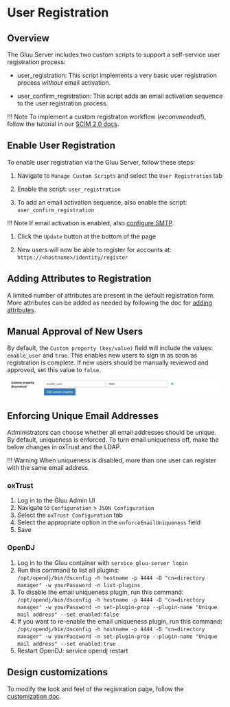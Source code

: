 # User Registration 

## Overview
The Gluu Server includes two custom scripts to support a self-service user registration process:

- user_registration: This script implements a very basic user registration process *without* email activation. 

- user_confirm_registration: This script adds an email activation sequence to the user registration process.  

!!! Note
    To implement a custom registraton workflow (*recommended!*), follow the tutorial in our [SCIM 2.0 docs](./scim2.md#supporting-a-user-registration-process-with-scim).

## Enable User Registration  
To enable user registration via the Gluu Server, follow these steps:  

1. Navigate to `Manage Custom Scripts` and select the `User Registration` tab   

1. Enable the script: `user_registration`   

1. To add an email activation sequence, also enable the script: `user_confirm_registration`   
   
!!! Note 
    If email activation is enabled, also [configure SMTP](https://gluu.org/docs/ce/admin-guide/oxtrust-ui/#smtp-server-configuration).

1. Click the `Update` button at the bottom of the page   

1. New users will now be able to register for accounts at: `https://<hostname>/identity/register`     

## Adding Attributes to Registration  
A limited number of attributes are present in the default registration form. More attributes can be added as needed by following the doc for [adding attributes](../admin-guide/oxtrust-ui.md#manage-registration).  

## Manual Approval of New Users
By default, the `Custom property (key/value)` field will include the values: `enable_user` and `true`. This enables new users to sign in as soon as registration is complete. If new users should be manually reviewed and approved, set this value to `false`.

![image](../img/admin-guide/user/config-manage-script_enable.png)  

## Enforcing Unique Email Addresses
Administrators can choose whether all email addresses should be unique. By default, uniqueness is enforced. To turn email uniqueness off, make the below changes in oxTrust and the LDAP.

!!! Warning
    When uniqueness is disabled, more than one user can register with the same email address. 

### oxTrust
1. Log in to the Gluu Admin UI
1. Navigate to `Configuration` > `JSON Configuration`
1. Select the `oxTrust Configuration` tab
1. Select the appropriate option in the `enforceEmailUniqueness` field
1. Save

### OpenDJ
1. Log in to the Gluu container with `service gluu-server login`
1. Run this command to list all plugins:  
    `/opt/opendj/bin/dsconfig -h hostname -p 4444 -D "cn=directory manager" -w yourPassword -n list-plugins`
1. To disable the email uniqueness plugin, run this command:  
    `/opt/opendj/bin/dsconfig -h hostname -p 4444 -D "cn=directory manager" -w yourPassword -n set-plugin-prop --plugin-name "Unique mail address" --set enabled:false`
1. If you want to re-enable the email uniqueness plugin, run this command:  
    `/opt/opendj/bin/dsconfig -h hostname -p 4444 -D "cn=directory manager" -w yourPassword -n set-plugin-prop --plugin-name "Unique mail address" --set enabled:true`
1. Restart OpenDJ: service opendj restart

## Design customizations  
To modify the look and feel of the registration page, follow the [customization doc](https://gluu.org/docs/ce/operation/custom-design/). 
